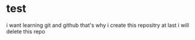 # test
i want learning git and github that's why i create this repositry
at last i will delete this repo
